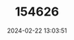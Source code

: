 ---
title: "154626"
category: "Helcogramma striata"
draft: false
date: 2024-02-22 13:03:51
languages:
  English: ["Lined Triplefin", "Neon Triplefin", "Striped Threefin", "Striped Triplefin", "Tropical Striped Triplefin"]
---